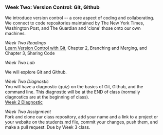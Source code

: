 ### Week Two: Version Control: Git, Github

We introduce version control -- a core aspect of coding and collaborating. We connect to code repositories maintained by The New York Times, Washington Post, and The Guardian and 'clone' those onto our own machines.

*Week Two Readings*<br>
[Learn Version Control with Git](https://www.git-tower.com/learn/git/ebook/en/command-line/introduction#start), Chapter 2, Branching and Merging, and Chapter 3, Sharing Code<br>

*Week Two Lab*

We will explore Git and Github. 

*Week Two Diagnostic*<br>
You will have a diagnostic (quiz) on the basics of Git, Github, and the command line. This diagnostic will be at the END of class (normally diagnostics are at the beginning of class). <Br>
[Week 2 Diagnostic](https://github.com/fullstackjournalists/Week2-Diagnostic)

*Week Two Assignment*<br>
Fork and clone our class repository, add your name and a link to a project or your website on the students.md file, commit your changes, push them, and make a pull request. Due by Week 3 class.<br>
